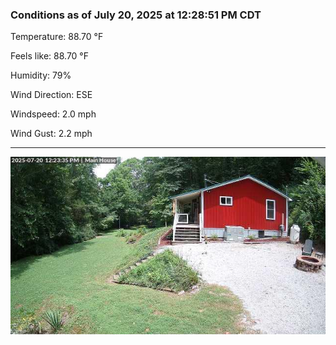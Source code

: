 ### Conditions as of July 20, 2025 at 12:28:51 PM CDT 

Temperature: 88.70 &deg;F

Feels like: 88.70 &deg;F

Humidity: 79%

Wind Direction: ESE

Windspeed: 2.0 mph

Wind Gust: 2.2 mph

---

<img src="./images/latest.jpeg"/>

